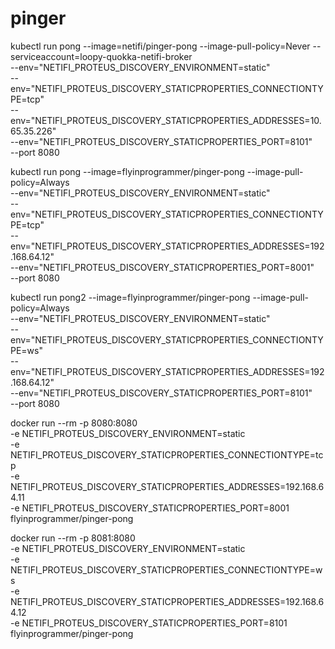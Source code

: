 # pinger


kubectl run pong --image=netifi/pinger-pong --image-pull-policy=Never --serviceaccount=loopy-quokka-netifi-broker \
--env="NETIFI_PROTEUS_DISCOVERY_ENVIRONMENT=static" \
--env="NETIFI_PROTEUS_DISCOVERY_STATICPROPERTIES_CONNECTIONTYPE=tcp" \
--env="NETIFI_PROTEUS_DISCOVERY_STATICPROPERTIES_ADDRESSES=10.65.35.226" \
--env="NETIFI_PROTEUS_DISCOVERY_STATICPROPERTIES_PORT=8101" \
--port 8080


kubectl run pong --image=flyinprogrammer/pinger-pong --image-pull-policy=Always \
--env="NETIFI_PROTEUS_DISCOVERY_ENVIRONMENT=static" \
--env="NETIFI_PROTEUS_DISCOVERY_STATICPROPERTIES_CONNECTIONTYPE=tcp" \
--env="NETIFI_PROTEUS_DISCOVERY_STATICPROPERTIES_ADDRESSES=192.168.64.12" \
--env="NETIFI_PROTEUS_DISCOVERY_STATICPROPERTIES_PORT=8001" \
--port 8080

kubectl run pong2 --image=flyinprogrammer/pinger-pong --image-pull-policy=Always \
--env="NETIFI_PROTEUS_DISCOVERY_ENVIRONMENT=static" \
--env="NETIFI_PROTEUS_DISCOVERY_STATICPROPERTIES_CONNECTIONTYPE=ws" \
--env="NETIFI_PROTEUS_DISCOVERY_STATICPROPERTIES_ADDRESSES=192.168.64.12" \
--env="NETIFI_PROTEUS_DISCOVERY_STATICPROPERTIES_PORT=8101" \
--port 8080

docker run --rm -p 8080:8080 \
-e NETIFI_PROTEUS_DISCOVERY_ENVIRONMENT=static \
-e NETIFI_PROTEUS_DISCOVERY_STATICPROPERTIES_CONNECTIONTYPE=tcp \
-e NETIFI_PROTEUS_DISCOVERY_STATICPROPERTIES_ADDRESSES=192.168.64.11 \
-e NETIFI_PROTEUS_DISCOVERY_STATICPROPERTIES_PORT=8001 \
flyinprogrammer/pinger-pong

docker run --rm -p 8081:8080 \
-e NETIFI_PROTEUS_DISCOVERY_ENVIRONMENT=static \
-e NETIFI_PROTEUS_DISCOVERY_STATICPROPERTIES_CONNECTIONTYPE=ws \
-e NETIFI_PROTEUS_DISCOVERY_STATICPROPERTIES_ADDRESSES=192.168.64.12 \
-e NETIFI_PROTEUS_DISCOVERY_STATICPROPERTIES_PORT=8101 \
flyinprogrammer/pinger-pong